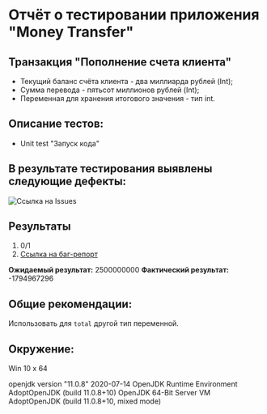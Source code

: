 # Отчёт о тестировании приложения "Money Transfer"

## Транзакция "Пополнение счета клиента"
* Текущий баланс счёта клиента - два миллиарда рублей (Int);
* Сумма перевода - пятьсот миллионов рублей (Int);
* Переменная для хранения итогового значения - тип int.

## Описание тестов: 
* Unit test "Запуск кода"

## В результате тестирования выявлены следующие дефекты:
![Ссылка на Issues](https://github.com/BulygaDenis/javaHW1_3/issues/1)


## Результаты

1. 0/1
2. [Ссылка на баг-репорт](https://github.com/BulygaDenis/javaHW1_3/issues/1)


**Ожидаемый результат:**
2500000000
**Фактический результат:**
-1794967296

## Общие рекомендации:
Использовать для `total` другой тип переменной.

## Окружение:

Win 10 x 64

openjdk version "11.0.8" 2020-07-14
OpenJDK Runtime Environment AdoptOpenJDK (build 11.0.8+10)
OpenJDK 64-Bit Server VM AdoptOpenJDK (build 11.0.8+10, mixed mode)



